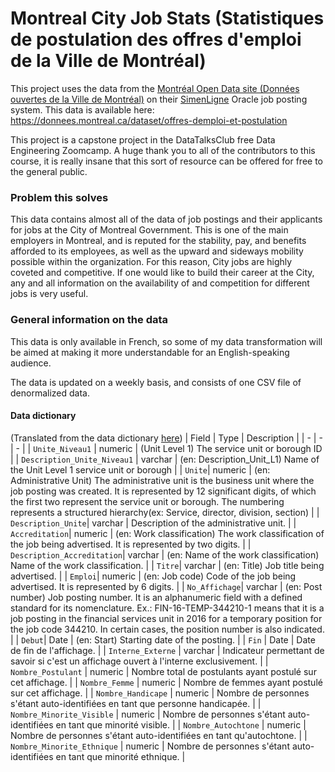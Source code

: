 # Montreal City Job Stats (Statistiques de postulation des offres d'emploi de la Ville de Montréal)
This project uses the data from the [Montréal Open Data site (Données ouvertes de la Ville de Montréal)](https://donnees.montreal.ca) on their [SimenLigne]() Oracle job posting system. This data is available here:
https://donnees.montreal.ca/dataset/offres-demploi-et-postulation

This project is a capstone project in the DataTalksClub free Data Engineering Zoomcamp. A huge thank you to all of the contributors to this course, it is really insane that this sort of resource can be offered for free to the general public. 

### Problem this solves
This data contains almost all of the data of job postings and their applicants for jobs at the City of Montreal Government. This is one of the main employers in Montreal, and is reputed for the stability, pay, and benefits afforded to its employees, as well as the upward and sideways mobility possible within the organization. For this reason, City jobs are highly coveted and competitive. If one would like to build their career at the City, any and all information on the availability of and competition for different jobs is very useful.

### General information on the data
This data is only available in French, so some of my data transformation will be aimed at making it more understandable for an English-speaking audience.

The data is updated on a weekly basis, and consists of one CSV file of denormalized data.

#### Data dictionary
(Translated from the data dictionary [here](https://donnees.montreal.ca/dataset/offres-demploi-et-postulation#methodology))
| Field | Type | Description |
| - | - | - | 
| `Unite_Niveau1` | numeric | (Unit Level 1) The service unit or borough ID |
| `Description_Unite_Niveau1` | varchar | (en: Description_Unit_L1) Name of the Unit Level 1 service unit or borough |
| `Unite`| numeric | (en: Administrative Unit) The administrative unit is the business unit where the job posting was created. It is represented by 12 significant digits, of which the first two represent the service unit or borough. The numbering represents a structured hierarchy(ex: Service, director, division, section) |
| `Description_Unite`| varchar | Description of the administrative unit. |
| `Accreditation`| numeric | (en: Work classification) The work classification of the job being advertised. It is represented by two digits. |
| `Description_Accreditation`| varchar | (en: Name of the work classification) Name of the work classification. |
| `Titre`| varchar | (en: Title) Job title being advertised. |
| `Emploi`| numeric | (en: Job code) Code of the job being advertised. It is represented by 6 digits.  |
| `No_Affichage`| varchar | (en: Post number) Job posting number. It is an alphanumeric field with a defined standard for its nomenclature. Ex.: FIN-16-TEMP-344210-1 means that it is a job posting in the financial services unit in 2016 for a temporary position for the job code 344210. In certain cases, the position number is also indicated.  |
| `Debut`| Date | (en: Start) Starting date of the posting. |
| `Fin` | Date | Date de fin de l'affichage. |
| `Interne_Externe` | varchar | Indicateur permettant de savoir si c'est un affichage ouvert à l'interne exclusivement. |
| `Nombre_Postulant` | numeric | Nombre total de postulants ayant postulé sur cet affichage. |
| `Nombre_Femme` | numeric | Nombre de femmes ayant postulé sur cet affichage. |
| `Nombre_Handicape` | numeric | Nombre de personnes s'étant auto-identifiées en tant que personne handicapée. |
| `Nombre_Minorite_Visible` | numeric | Nombre de personnes s'étant auto-identifiées en tant que minorité visible. |
| `Nombre_Autochtone` | numeric | Nombre de personnes s'étant auto-identifiées en tant qu'autochtone. |
| `Nombre_Minorite_Ethnique` | numeric | Nombre de personnes s'étant auto-identifiées en tant que minorité ethnique. |
